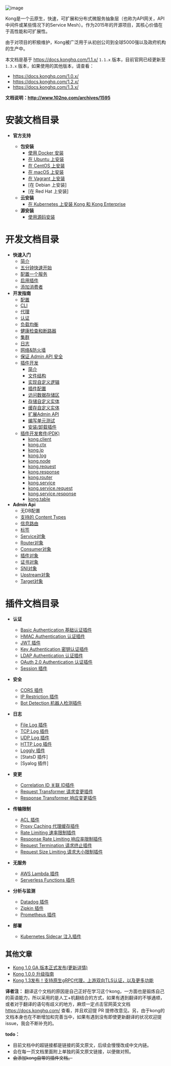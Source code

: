 ![image](https://user-images.githubusercontent.com/2004103/57691648-59208500-7677-11e9-9b6f-21ee0eb5a4dd.png)

Kong是一个云原生，快速，可扩展和分布式微服务抽象层（也称为API网关，API中间件或某些情况下的Service Mesh）。作为2015年的开源项目，其核心价值在于高性能和可扩展性。

由于对项目的积极维护，Kong被广泛用于从初创公司到全球5000强以及政府机构的生产中。

本文档是基于 https://docs.konghq.com/1.1.x/ `1.1.x` 版本，目前官网已经更新至 `1.3.x` 版本，如果使用的其他版本，请查看：

- https://docs.konghq.com/1.0.x/
- https://docs.konghq.com/1.2.x/
- https://docs.konghq.com/1.3.x/

**文档说明：http://www.102no.com/archives/1595**

# 安装文档目录

- **官方支持**

   - **包安装**
      * [使用 Docker 安装](INSTALL/docker.md)
      * [在 Ubuntu 上安装](INSTALL/ubuntu.md)
      * [在 CentOS 上安装](INSTALL/centos.md)
      * [在 macOS 上安装](INSTALL/macos.md)
      * [在 Vagrant 上安装](INSTALL/vagrant.md)
      * [在 Debian 上安装]
      * [在 Red Hat 上安装]
   - **云安装**
      * [在 Kubernetes 上安装 Kong 和 Kong Enterprise](INSTALL/kubernetes.md)
   - **源安装**
      * [使用源码安装](INSTALL/source.md)
      
      
# 开发文档目录

* **快速入门**
    * [简介](GETTING-STARTED/introduction.md)
    * [五分钟快速开始](GETTING-STARTED/quickstart.md)  
    * [配置一个服务](GETTING-STARTED/configuring-a-service.md)   
    * [启用插件](GETTING-STARTED/enabling-plugins.md)  
    * [添加消费者](GETTING-STARTED/adding-consumers.md)   
* **开发指南**
    * [配置](GUIDES&REFERENCES/configuration.md)    
    * [CLI](GUIDES&REFERENCES/cli.md)    
    * [代理](GUIDES&REFERENCES/proxy.md)    
    * [认证](GUIDES&REFERENCES/auth.md)       
    * [负载均衡](GUIDES&REFERENCES/loadbalancing.md)  
    * [健康检查和断路器](GUIDES&REFERENCES/health-checks-circuit-breakers.md)   
    * [集群](GUIDES&REFERENCES/clustering.md)  
    * [日志](GUIDES&REFERENCES/logging.md)  
    * [网络&防火墙](GUIDES&REFERENCES/network.md)  
    * [保证 Admin API 安全](GUIDES&REFERENCES/secure-admin-api.md)  
    * [插件开发](GUIDES&REFERENCES/plugin-development/)
        * [简介](GUIDES&REFERENCES/plugin-development/README.md)
        * [文件结构](GUIDES&REFERENCES/plugin-development/file-structure.md)
        * [实现自定义逻辑](GUIDES&REFERENCES/plugin-development/custom-logic.md)
        * [插件配置](GUIDES&REFERENCES/plugin-development/plugin-configuration)
        * [访问数据存储区](GUIDES&REFERENCES/plugin-development/access-the-datastore.md)
        * [存储自定义实体](GUIDES&REFERENCES/plugin-development/custom-entities.md)
        * [缓存自定义实体](GUIDES&REFERENCES/plugin-development/entities-cache.md)
        * [扩展Admin API](GUIDES&REFERENCES/plugin-development/admin-api.md)
        * [编写单元测试](GUIDES&REFERENCES/plugin-development/tests.md)
        * [安装/卸载插件](GUIDES&REFERENCES/plugin-development/distribution.md)
    * [插件开发套件(PDK)](GUIDES&REFERENCES/PDK/pdk.md)
        * [kong.client](GUIDES&REFERENCES/PDK/kong-client.md)
        * [kong.ctx](GUIDES&REFERENCES/PDK/kong-ctx.md)
        * [kong.ip](GUIDES&REFERENCES/PDK/kong-ip.md)
        * [kong.log](GUIDES&REFERENCES/PDK/kong-log.md)
        * [kong.node](GUIDES&REFERENCES/PDK/kong-node.md)
        * [kong.request](GUIDES&REFERENCES/PDK/kong-request.md)
        * [kong.response](GUIDES&REFERENCES/PDK/kong-response.md)
        * [kong.router](GUIDES&REFERENCES/PDK/kong-router.md)
        * [kong.service](GUIDES&REFERENCES/PDK/kong-service.md)
        * [kong.service.request](GUIDES&REFERENCES/PDK/kong-service-request.md)
        * [kong.service.response](GUIDES&REFERENCES/PDK/kong-service-response.md)
        * [kong.table](GUIDES&REFERENCES/PDK/kong-table.md)
* **Admin Api**
    * 无DB配置
    * [支持的 Content Types](ADMIN-API/supported-content-types.md)
    * [信息路由](ADMIN-API/information-routes.md)
    * [标签](ADMIN-API/tags.md)
    * [Service对象](ADMIN-API/service-object.md)
    * [Router对象](ADMIN-API/route-object.md)
    * [Consumer对象](ADMIN-API/consumer-object.md)
    * [插件对象](ADMIN-API/plugin-object.md)
    * [证书对象](ADMIN-API/certificate-object.md)
    * [SNI对象](ADMIN-API/sni-object.md)
    * [Upstream对象](ADMIN-API/upstream-object.md)
    * [Target对象](ADMIN-API/target-object.md)

   
# 插件文档目录

- **认证**
    * [Basic Authentication 基础认证插件](HUB/basic-auth.md)
    * [HMAC Authentication 认证插件](HUB/hmac-auth.md) 
    * [JWT 插件](HUB/jwt.md)
    * [Key Authentication 密钥认证插件](HUB/key-auth.md)
    * [LDAP Authentication 认证插件](HUB/ldap-auth.md)
    * [OAuth 2.0 Authentication 认证插件](HUB/oauth2.md)
    * [Session 插件](HUB/session.md)
- **安全**
    * [CORS 插件](HUB/cors.md)
    * [IP Restriction 插件](HUB/ip-restriction.md)
    * [Bot Detection 机器人检测插件](HUB/bot-detection.md)
- **日志**
    * [File Log 插件](HUB/file-log.md)
    * [TCP Log 插件](HUB/tcp-log.md)
    * [UDP Log 插件](HUB/udp-log.md)
    * [HTTP Log 插件](HUB/http-log.md)
    * [Loggly 插件](HUB/loggly.md)
    * [StatsD 插件]
    * [Syalog 插件]
- **变更**
    * [Correlation ID 关联 ID插件](HUB/correlation-id.md)
    * [Request Transformer 请求变更插件](HUB/request-transformer.md)
    * [Response Transformer 响应变更插件](HUB/response-transformer.md)
- **传输限制**
    * [ACL 插件](HUB/acl.md)
    * [Proxy Caching 代理缓存插件](HUB/proxy-cache.md)
    * [Rate Limiting 速率限制插件](HUB/rate-limiting.md)
    * [Response Rate Limiting 响应率限制插件](HUB/response-ratelimiting.md)
    * [Request Termination 请求终止插件](HUB/request-termination.md)
    * [Request Size Limiting 请求大小限制插件](HUB/request-size-limiting.md)
- **无服务**
   * [AWS Lambda 插件](HUB/aws-lambda.md)
   * [Serverless Functions 插件](HUB/serverless-functions.md)

- **分析与监测**
    * [Datadog 插件](HUB/datadog.md)
    * [Zipkin 插件](HUB/zipkin.md)
    * [Prometheus 插件](HUB/prometheus.md)
- **部署**
    * [Kubernetes Sidecar 注入插件](HUB/kubernetes-sidecar-injector.md)

## 其他文章

- [Kong 1.0 GA 版本正式发布(更新详情)](BLOG/kong-1.0.md)
- [Kong 1.0.0 升级指南](BLOG/kong-1.0-update.md)
- [Kong 1.3发布！支持原生gRPC代理，上游双向TLS认证，以及更多功能](BLOG/kong-1.3.md)

**译者注：**
翻译这个文档的原因是自己正好在学习这个kong，一方面也是锻炼自己的英语能力，所以采用的是人工+机翻结合的方式，如果有遇到翻译的不够通顺，或者对于翻译的语句有歧义的地方，麻烦一定点击官网英文文档 https://docs.konghq.com/ 查看，并且欢迎提 PR 提修改意见。另，由于kong的文档本身也在不断增加和完善当中，如果有遇到没有即使更新翻译的状况欢迎提issue，我会不断补充的。

**todo：**
- 目前文档中的超链接都是链接的英文原文，后续会慢慢改成中文内链。
- 会在每一页文档里面附上单独的英文原文链接，以便做对照。
- ~~会添加kong自带的插件文档。~~




